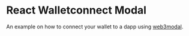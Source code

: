 # React Walletconnect Modal

An example on how to connect your wallet to a dapp using [web3modal](https://github.com/WalletConnect/web3modal).
